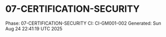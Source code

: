# 07-CERTIFICATION-SECURITY
Phase: 07-CERTIFICATION-SECURITY
CI: CI-GM001-002
Generated: Sun Aug 24 22:41:19 UTC 2025
